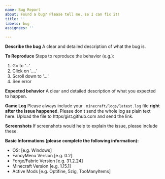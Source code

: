 ```yaml
---
name: Bug Report
about: Found a bug? Please tell me, so I can fix it!
title: ''
labels: bug
assignees: ''

---
```


**Describe the bug**
A clear and detailed description of what the bug is.

**To Reproduce**
Steps to reproduce the behavior (e.g.):
1. Go to '...'
2. Click on '....'
3. Scroll down to '....'
4. See error

**Expected behavior**
A clear and detailed description of what you expected to happen.

**Game Log**
Please always include your `.minecraft/logs/latest.log` file **right after the issue happened**.
Please don't send the whole log as plain text here. Upload the file to https/gist.github.com and send the link.

**Screenshots**
If screenshots would help to explain the issue, please include these.

**Basic Informations (please complete the following information):**
 - OS: [e.g. Windows]
 - FancyMenu Version [e.g. 0.2]
 - Forge/Fabric Version [e.g. 31.2.24]
 - Minecraft Version [e.g. 1.15.1]
 - Active Mods [e.g. Optifine, 5zig, TooManyItems]
